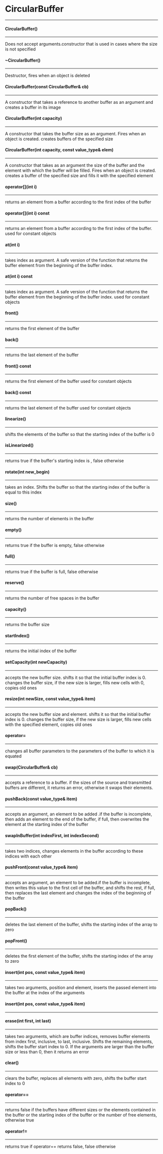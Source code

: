 # CircularBuffer
____

#### CircularBuffer()
____
Does not accept arguments.constructor that is used in cases where the size is not specified

#### ~CircularBuffer()
____
Destructor, fires when an object is deleted

#### CircularBuffer(const CircularBuffer& cb)
____
A constructor that takes a reference to another buffer as an argument and creates a buffer in its image

#### CircularBuffer(int capacity)
____
A constructor that takes the buffer size as an argument. Fires when an object is created. creates buffers of the specified size

#### CircularBuffer(int capacity, const value_type& elem)
____
A constructor that takes as an argument the size of the buffer and the element with which the buffer will be filled. Fires when an object is created. creates a buffer 
of the specified size and fills it with the specified element

#### operator[](int i)
____
returns an element from a buffer according to the first index of the buffer

#### operator[](int i) const
____
returns an element from a buffer according to the first index of the buffer. used for constant objects

#### at(int i)
____
takes index as argument. A safe version of the function that returns the buffer element from the beginning of the buffer index.

#### at(int i) const
____
takes index as argument. A safe version of the function that returns the buffer element from the beginning of the buffer index. used for constant objects

#### front()
____
returns the first element of the buffer

#### back()
____
returns the last element of the buffer

#### front() const
____
returns the first element of the buffer used for constant objects

#### back() const
____
returns the last element of the buffer used for constant objects

#### linearize()
____
shifts the elements of the buffer so that the starting index of the buffer is 0

#### isLinearized()
____
returns true if the buffer's starting index is , false otherwise

#### rotate(int new_begin)
____
takes an index. Shifts the buffer so that the starting index of the buffer is equal to this index

#### size()
____
returns the number of elements in the buffer

#### empty()
____
returns true if the buffer is empty, false otherwise

#### full()
____
returns true if the buffer is full, false otherwise

#### reserve()
____
returns the number of free spaces in the buffer

#### capacity()
____
returns the buffer size

#### startIndex()
____
returns the initial index of the buffer

#### setCapacity(int newCapacity)
____
accepts the new buffer size. shifts it so that the initial buffer index is 0. changes the buffer size, if the new size is larger, fills new cells with 0, copies old ones

#### resize(int newSize, const value_type& item)
____
accepts the new buffer size and element. shifts it so that the initial buffer index is 0. changes the buffer size, if the new size is larger, fills new cells with the specified element, copies old ones

#### operator=
____
changes all buffer parameters to the parameters of the buffer to which it is equated

#### swap(CircularBuffer& cb)
____
accepts a reference to a buffer. if the sizes of the source and transmitted buffers are different, it returns an error, otherwise it swaps their elements.

#### pushBack(const value_type& item)
____
accepts an argument, an element to be added .if the buffer is incomplete, then adds an element to the end of the buffer, if full, then overwrites the element at the starting index of the buffer

#### swapInBuffer(int indexFirst, int indexSecond)
____
takes two indices, changes elements in the buffer according to these indices with each other

#### pushFront(const value_type& item)
____
accepts an argument, an element to be added.if the buffer is incomplete, then writes this value to the first cell of the buffer, and shifts the rest, 
if full, then replaces the last element and changes the index of the beginning of the buffer

#### popBack()
____
deletes the last element of the buffer, shifts the starting index of the array to zero

#### popFront()
____
deletes the first element of the buffer, shifts the starting index of the array to zero

#### insert(int pos, const value_type& item)
____
takes two arguments, position and element, inserts the passed element into the buffer at the index of the arguments

#### insert(int pos, const value_type& item)
____

#### erase(int first, int last)
____
takes two arguments, which are buffer indices, removes buffer elements from index first, inclusive, to last, inclusive.
Shifts the remaining elements, shifts the buffer start index to 0. If the arguments are larger than the buffer size or less than 0, then it returns an error

#### clear()
____
clears the buffer, replaces all elements with zero, shifts the buffer start index to 0

#### operator==
____
returns false if the buffers have different sizes or the elements contained in the buffer or the starting index of the buffer or the number of free elements, otherwise true

#### operator!=
____
returns true if operator== returns false, false otherwise
